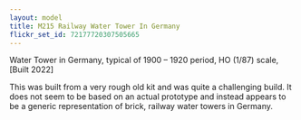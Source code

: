 ```yaml
---
layout: model
title: M215 Railway Water Tower In Germany
flickr_set_id: 72177720307505665
---
```


Water Tower in Germany, typical of 1900 – 1920 period, HO (1/87) scale, 
[Built 2022]

This was built from a very rough old kit and was quite a challenging build. It does not seem to be based on an actual prototype and instead appears to be a generic representation of brick, railway water towers in Germany.


